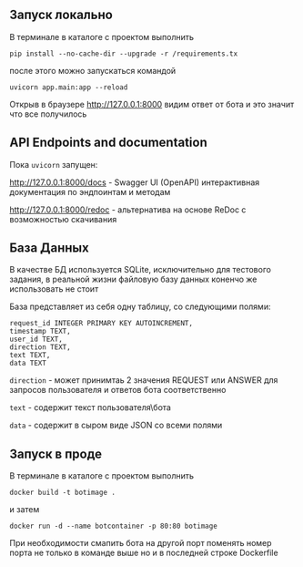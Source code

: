 ## Запуск локально

В терминале в каталоге с проектом выполнить

`pip install --no-cache-dir --upgrade -r /requirements.tx`

после этого можно запускаться командой

`uvicorn app.main:app --reload`

Открыв в браузере  http://127.0.0.1:8000 видим ответ от бота и это значит что все получилось


## API Endpoints and documentation
Пока `uvicorn` запущен:

http://127.0.0.1:8000/docs - Swagger UI (OpenAPI) интерактивная документация по эндпоинтам и методам

http://127.0.0.1:8000/redoc - альтернатива на основе ReDoc с возможностью скачивания


## База Данных

В качестве БД используется SQLite, исключительно для тестового задания, в реальной жизни файловую базу данных коненчо же использовать не стоит

База представляет из себя одну таблицу, со следующими полями:



    request_id INTEGER PRIMARY KEY AUTOINCREMENT, 
    timestamp TEXT,
    user_id TEXT,
    direction TEXT, 
    text TEXT,
    data TEXT

`direction` - может принимтаь 2 значения REQUEST или ANSWER для запросов пользователя и ответов бота соответственно 

`text` - содержит текст пользователя\бота

`data` - содержит в сыром виде JSON со всеми полями

## Запуск в проде

В терминале в каталоге с проектом выполнить

`docker build -t botimage .`

и затем

`docker run -d --name botcontainer -p 80:80 botimage`

При необходимости смапить бота на другой порт поменять номер порта не только в команде выше но и в последней строке Dockerfile 
